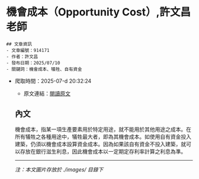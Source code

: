# 機會成本（Opportunity Cost）,許文昌老師
            

    ## 文章資訊
    - 文章編號：914171
    - 作者：許文昌
    - 發布日期：2025/07/10
    - 關鍵詞：機會成本、犠牲、自有資金
- 爬取時間：2025-07-d 20:32:24
    - 原文連結：[閱讀原文](https://real-estate.get.com.tw/Columns/detail.aspx?no=914171)

    ## 內文
    機會成本，指某一項生產要素用於特定用途，就不能用於其他用途之成本。在所有犠牲之各種用途中，犠牲最大者，即為其機會成本。如使用自有資金投入建築，仍須以機會成本設算資金成本。因為如果該自有資金不投入建築，就可以存放在銀行滋生利息，因此機會成本以一定期定存利率計算之利息為準。

    ---
    *注：本文圖片存放於 ./images/ 目錄下*
    